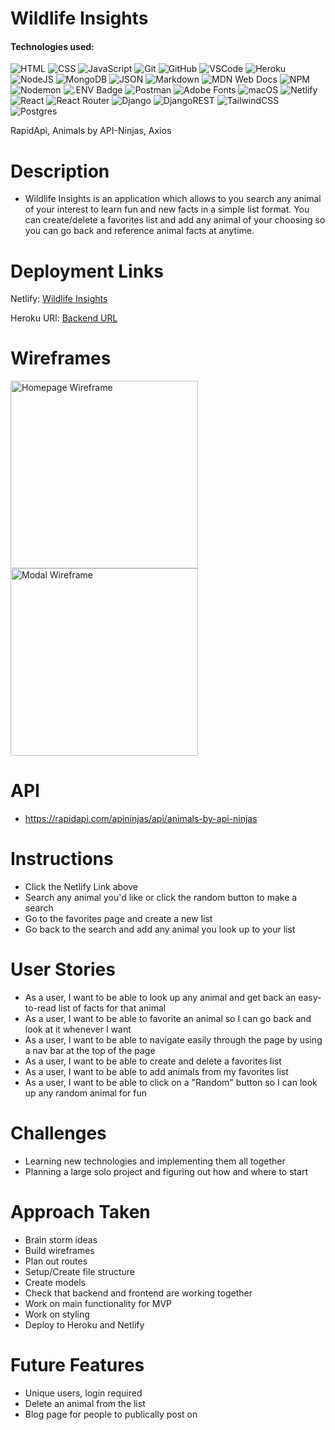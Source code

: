 # Wildlife Insights

#### Technologies used:
![HTML](https://img.shields.io/badge/HTML5-E34F26?style=for-the-badge&logo=html5&logoColor=white)
![CSS](https://img.shields.io/badge/CSS-239120?&style=for-the-badge&logo=css3&logoColor=white)
![JavaScript](https://img.shields.io/badge/JavaScript-323330?style=for-the-badge&logo=javascript&logoColor=F7DF1E)
![Git](https://img.shields.io/badge/git-%23F05033.svg?style=for-the-badge&logo=git&logoColor=white)
![GitHub](https://img.shields.io/badge/GitHub-100000?style=for-the-badge&logo=github&logoColor=white)
![VSCode](https://img.shields.io/badge/VSCode-0078D4?style=for-the-badge&logo=visual%20studio%20code&logoColor=white)
![Heroku](https://img.shields.io/badge/heroku-%23430098.svg?style=for-the-badge&logo=heroku&logoColor=white)
![NodeJS](https://img.shields.io/badge/node.js-6DA55F?style=for-the-badge&logo=node.js&logoColor=white)
![MongoDB](https://img.shields.io/badge/MongoDB-%234ea94b.svg?style=for-the-badge&logo=mongodb&logoColor=white)
![JSON](https://img.shields.io/badge/json-5E5C5C?style=for-the-badge&logo=json&logoColor=white)
![Markdown](https://img.shields.io/badge/markdown-%23000000.svg?style=for-the-badge&logo=markdown&logoColor=white)
![MDN Web Docs](https://img.shields.io/badge/MDN_Web_Docs-black?style=for-the-badge&logo=mdnwebdocs&logoColor=white)
![NPM](https://img.shields.io/badge/NPM-%23CB3837.svg?style=for-the-badge&logo=npm&logoColor=white)
![Nodemon](https://img.shields.io/badge/NODEMON-%23323330.svg?style=for-the-badge&logo=nodemon&logoColor=%BBDEAD)
![.ENV Badge](https://img.shields.io/badge/.ENV-ECD53F?logo=dotenv&logoColor=000&style=for-the-badge)
![Postman](https://img.shields.io/badge/Postman-FF6C37?style=for-the-badge&logo=postman&logoColor=white)
![Adobe Fonts](https://img.shields.io/badge/Adobe%20Fonts-000B1D.svg?style=for-the-badge&logo=Adobe%20Fonts&logoColor=white)
![macOS](https://img.shields.io/badge/mac%20os-000000?style=for-the-badge&logo=macos&logoColor=F0F0F0)
![Netlify](https://img.shields.io/badge/Netlify-00C7B7?style=for-the-badge&logo=netlify&logoColor=white)
![React](https://img.shields.io/badge/react-%2320232a.svg?style=for-the-badge&logo=react&logoColor=%2361DAFB)
![React Router](https://img.shields.io/badge/React_Router-CA4245?style=for-the-badge&logo=react-router&logoColor=white)
![Django](https://img.shields.io/badge/django-%23092E20.svg?style=for-the-badge&logo=django&logoColor=white)
![DjangoREST](https://img.shields.io/badge/DJANGO-REST-ff1709?style=for-the-badge&logo=django&logoColor=white&color=ff1709&labelColor=gray)
![TailwindCSS](https://img.shields.io/badge/tailwindcss-%2338B2AC.svg?style=for-the-badge&logo=tailwind-css&logoColor=white)
![Postgres](https://img.shields.io/badge/postgres-%23316192.svg?style=for-the-badge&logo=postgresql&logoColor=white)

RapidApi, Animals by API-Ninjas, Axios

#

# Description

  - Wildlife Insights is an application which allows to you search any animal of your interest to learn fun and new facts in a simple list format. You can create/delete a favorites list and add any animal of your choosing so you can go back and reference animal facts at anytime.

#

# Deployment Links
Netlify:
<a href="https://wildlife-insights.netlify.app/"> Wildlife Insights</a>

Heroku URl:
<a href="https://wildlife-insights-378a5a2ba9a7.herokuapp.com/">Backend URL</a>


#

# Wireframes
<img src="https://media.git.generalassemb.ly/user/51699/files/bb8523c4-7ad1-4910-8d9d-28e8c57ac483" alt="Homepage Wireframe" height="300">
<img src="https://media.git.generalassemb.ly/user/51699/files/c8a90417-40d4-4675-ae5e-778f17fb9f85" alt="Modal Wireframe" height="300">

# API
 - https://rapidapi.com/apininjas/api/animals-by-api-ninjas

#

# Instructions

  - Click the Netlify Link above
  - Search any animal you'd like or click the random button to make a search
  - Go to the favorites page and create a new list
  - Go back to the search and add any animal you look up to your list

#

# User Stories

  - As a user, I want to be able to look up any animal and get back an easy-to-read list of facts for that animal
  - As a user, I want to be able to favorite an animal so I can go back and look at it whenever I want
  - As a user, I want to be able to navigate easily through the page by using a nav bar at the top of the page
  - As a user, I want to be able to create and delete a favorites list
  - As a user, I want to be able to add animals from my favorites list
  - As a user, I want to be able to click on a "Random" button so I can look up any random animal for fun
  

#

# Challenges

  - Learning new technologies and implementing them all together
  - Planning a large solo project and figuring out how and where to start

#

# Approach Taken

  - Brain storm ideas
  - Build wireframes
  - Plan out routes
  - Setup/Create file structure
  - Create models
  - Check that backend and frontend are working together
  - Work on main functionality for MVP
  - Work on styling
  - Deploy to Heroku and Netlify
  

  #

# Future Features
  - Unique users, login required
  - Delete an animal from the list
  - Blog page for people to publically post on